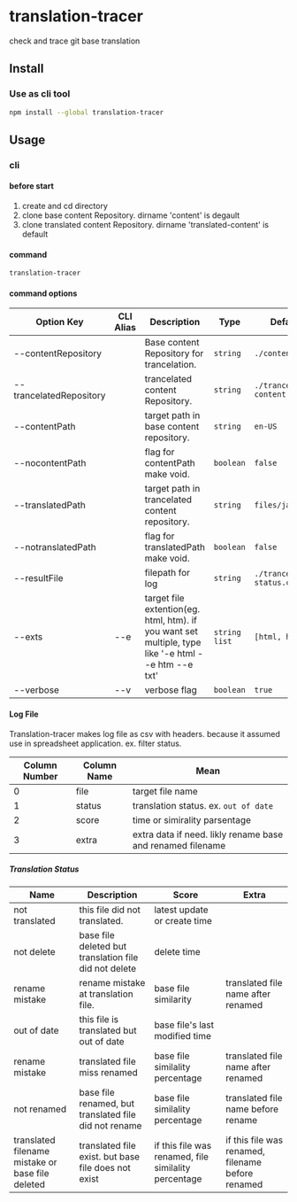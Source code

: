 # translation-tracer
check and trace git base translation

## Install

### Use as cli tool

```bash
npm install --global translation-tracer
```

## Usage

### cli

#### before start

1. create and cd directory
1. clone base content Repository. dirname 'content' is degault
1. clone translated content Repository. dirname 'translated-content' is default

#### command
```bash
translation-tracer
```

#### command options

Option Key | CLI Alias | Description | Type | Default
---|---|---|---|---
--contentRepository || Base content Repository for trancelation.| `string` | `./content`
--trancelatedRepository ||  trancelated content Repository. | `string`| `./trancelated-content`
--contentPath ||  target path in base content repository. | `string` |  `en-US`
--nocontentPath || flag for contentPath make void. | `boolean` | `false`
--translatedPath ||  target path in trancelated content repository. | `string` | `files/ja`
--notranslatedPath || flag for translatedPath make void. | `boolean` | `false`
--resultFile || filepath for log | `string` | `./trancelate-status.csv`
--exts | --e | target file extention(eg. html, htm). if you want set multiple, type like '-e html --e htm --e txt' | `string list` | `[html, htm]`
--verbose | --v |  verbose flag | `boolean` | `true`

#### Log File

Translation-tracer makes log file as csv with headers. because it assumed use in spreadsheet application. ex. filter status.


Column Number | Column Name | Mean
---| --- | ---
0 | file | target file name
1 | status | translation status. ex. `out of date`
2 | score | time or simirality parsentage
3 | extra | extra data if need. likly  rename base and renamed filename

##### Translation Status

Name | Description | Score | Extra
---| --- | --- | ---
not translated | this file did not translated. | latest update or create time
not delete | base file deleted but translation file did not delete | delete time
rename mistake | rename mistake at translation file. | base file similarity | translated file name after renamed
out of date | this file is translated but out of date | base file's last modified time
rename mistake | translated file miss renamed  | base file similality percentage |  translated file name after renamed
not renamed | base file renamed, but translated file did not rename | base file similality percentage | translated file name before rename
translated filename mistake or base file deleted | translated file exist. but base file does not exist | if this file was renamed,  file similality percentage  | if this file was renamed, filename before renamed
